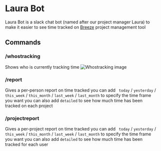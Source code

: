 # Laura Bot
Laura Bot is a slack chat bot (named after our project manager Laura) to make it easier to see time tracked on [Breeze](http://breeze.pm) project management tool
## Commands

### /whostracking
Shows who is currently tracking time
![Whostracking image](https://i.ibb.co/dQHd488/Screenshot-2019-07-09-at-22-46-15.png)

### /report
Gives a per-person report on time tracked
you can add ` today` / `yesterday` / `this_week` / `this_month` / `last_week` / `last_month` to specify the time frame you want
you can also add `detailed` to see how much time has been tracked on each project

### /projectreport
Gives a per-project report on time tracked
you can add ` today` / `yesterday` / `this_week` / `this_month` / `last_week` / `last_month` to specify the time frame you want
you can also add `detailed` to see how much time has been tracked for each user
